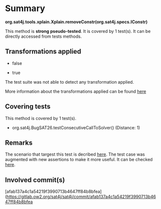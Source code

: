 # Summary
**org.sat4j.tools.xplain.Xplain.removeConstr(org.sat4j.specs.IConstr)**

This method is **strong pseudo-tested**.
It is covered by 1 test(s). It can be directly accessed from tests methods.


## Transformations applied

- false

- true


The test suite was not able to detect any transformation applied.

More information about the transformations applied can be found [here](https://github.com/STAMP-project/pitest-descartes)

## Covering tests
This method is covered by 1 test(s).
* org.sat4j.BugSAT26.testConsecutiveCallToSolver() (Distance: 1)

## Remarks
The scenario that targest this test is decribed [here](https://jira.ow2.org/browse/SAT-26). 
The test case was augmented with new assertions to make it more useful.
It can be checked [here](https://gitlab.ow2.org/sat4j/sat4j/commit/afab137a4c1a54219f3990713b4647ff84b8bfea).

## Involved commit(s)
[afab137a4c1a54219f3990713b4647ff84b8bfea](https://gitlab.ow2.org/sat4j/sat4j/commit/afab137a4c1a54219f3990713b4647ff84b8bfea

